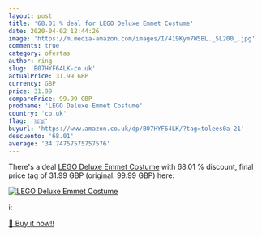 ```yaml
---
layout: post
title: '68.01 % deal for LEGO Deluxe Emmet Costume'
date: 2020-04-02 12:44:26
image: 'https://m.media-amazon.com/images/I/419Kym7W5BL._SL200_.jpg'
comments: true
category: ofertas
author: ring
slug: 'B07HYF64LK-co.uk'
actualPrice: 31.99 GBP
currency: GBP
price: 31.99
comparePrice: 99.99 GBP
prodname: 'LEGO Deluxe Emmet Costume'
country: 'co.uk'
flag: '🇬🇧'
buyurl: 'https://www.amazon.co.uk/dp/B07HYF64LK/?tag=tolees0a-21'
descuento: '68.01'
average: '34.74757575757576'
---
```


There's a deal [LEGO Deluxe Emmet Costume](https://www.amazon.co.uk/dp/B07HYF64LK/?tag=tolees0a-21)  with  68.01 % discount, final price tag of  31.99 GBP (original: 99.99 GBP) here:

[![LEGO Deluxe Emmet Costume](https://m.media-amazon.com/images/I/419Kym7W5BL._SL200_.jpg)](https://www.amazon.co.uk/dp/B07HYF64LK/?tag=tolees0a-21)

ℹ️:


[🛒 Buy it now!!](https://www.amazon.co.uk/dp/B07HYF64LK/?tag=tolees0a-21)
